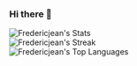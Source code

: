 ### Hi there 👋
![Fredericjean's Stats](https://github-readme-stats.vercel.app/api?username=Fredericjean&theme=tokyonight&show_icons=true&hide_border=true&count_private=true)  
![Fredericjean's Streak](https://github-readme-streak-stats.herokuapp.com/?user=Fredericjean&theme=tokyonight&hide_border=true)  
![Fredericjean's Top Languages](https://github-readme-stats.vercel.app/api/top-langs/?username=Fredericjean&theme=tokyonight&show_icons=true&hide_border=true&layout=compact)
<!--
**Fredericjean/Fredericjean** is a ✨ _special_ ✨ repository because its `README.md` (this file) appears on your GitHub profile.

Here are some ideas to get you started:

- 🔭 I’m currently working on ...
- 🌱 I’m currently learning ...
- 👯 I’m looking to collaborate on ...
- 🤔 I’m looking for help with ...
- 💬 Ask me about ...
- 📫 How to reach me: ...
- 😄 Pronouns: ...
- ⚡ Fun fact: ...
-->
